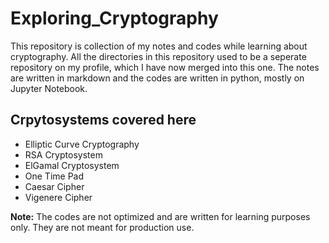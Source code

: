 # Exploring_Cryptography

This repository is collection of my notes and codes while learning about cryptography. All the directories in this repository used to be a seperate repository on my profile, which I have now merged into this one. The notes are written in markdown and the codes are written in python, mostly on Jupyter Notebook.

## Crpytosystems covered here
* Elliptic Curve Cryptography
* RSA Cryptosystem
* ElGamal Cryptosystem
* One Time Pad
* Caesar Cipher
* Vigenere Cipher

**Note:** The codes are not optimized and are written for learning purposes only. They are not meant for production use.